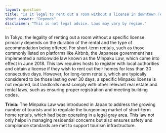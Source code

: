 ```yaml
---
layout: question
title: "Is it legal to rent out a room without a license in downtown Tokyo?"
short_answer: "Depends"
disclaimer: "This is not legal advice. Laws may vary by region."
---
```


In Tokyo, the legality of renting out a room without a specific license primarily depends on the duration of the rental and the type of accommodation being offered. For short-term rentals, such as those commonly listed on platforms like Airbnb, the Japanese government has implemented a nationwide law known as the Minpaku Law, which came into effect in June 2018. This law requires hosts to register with local authorities and obtain a license if they wish to rent out their homes for less than 30 consecutive days. However, for long-term rentals, which are typically considered to be those lasting over 30 days, a specific Minpaku license is not required, but landlords must comply with other relevant real estate and rental laws, such as ensuring proper registration and meeting building codes.

**Trivia:** The Minpaku Law was introduced in Japan to address the growing number of tourists and to regulate the burgeoning market of short-term home rentals, which had been operating in a legal gray area. This law not only helps in managing residential concerns but also ensures safety and compliance standards are met to support tourism infrastructure.
